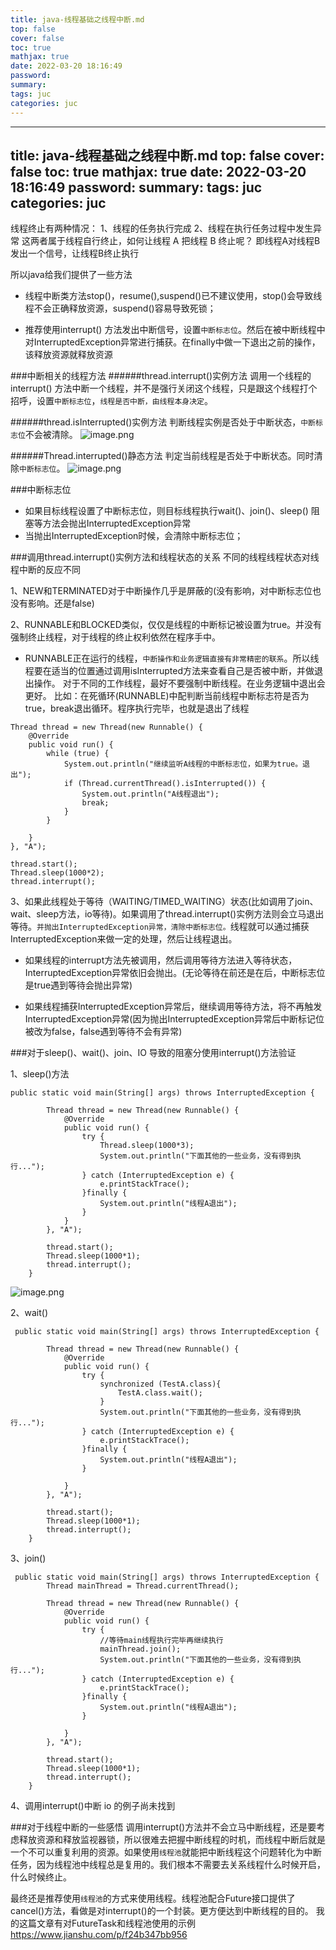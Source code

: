 ```yaml
---
title: java-线程基础之线程中断.md
top: false
cover: false
toc: true
mathjax: true
date: 2022-03-20 18:16:49
password:
summary:
tags: juc
categories: juc
---
```

---
title: java-线程基础之线程中断.md
top: false
cover: false
toc: true
mathjax: true
date: 2022-03-20 18:16:49
password:
summary:
tags: juc
categories: juc
---
线程终止有两种情况：
1、线程的任务执行完成
2、线程在执行任务过程中发生异常
这两者属于线程自行终止，如何让线程 A 把线程 B 终止呢？
即线程A对线程B发出一个信号，让线程B终止执行

所以java给我们提供了一些方法

- 线程中断类方法stop()，resume(),suspend()已不建议使用，stop()会导致线程不会正确释放资源，suspend()容易导致死锁；

- 推荐使用interrupt() 方法发出中断信号，设置`中断标志位`。然后在被中断线程中对InterruptedException异常进行捕获。在finally中做一下退出之前的操作，该释放资源就释放资源



###中断相关的线程方法
######thread.interrupt()实例方法
调用一个线程的interrupt() 方法中断一个线程，并不是强行关闭这个线程，只是跟这个线程打个招呼，设置`中断标志位`，`线程是否中断，由线程本身决定`。

######thread.isInterrupted()实例方法
判断线程实例是否处于中断状态，`中断标志位`不会被清除。
![image.png](https://upload-images.jianshu.io/upload_images/13965490-01c7af94dc428883.png?imageMogr2/auto-orient/strip%7CimageView2/2/w/1240)

######Thread.interrupted()静态方法
判定当前线程是否处于中断状态。同时清除`中断标志位`。
![image.png](https://upload-images.jianshu.io/upload_images/13965490-4ca8352e45d4e217.png?imageMogr2/auto-orient/strip%7CimageView2/2/w/1240)


###中断标志位
- 如果目标线程设置了中断标志位，则目标线程执行wait()、join()、sleep() 阻塞等方法会抛出InterruptedException异常
- 当抛出InterruptedException时候，会清除中断标志位；


###调用thread.interrupt()实例方法和线程状态的关系
不同的线程线程状态对线程中断的反应不同

1、NEW和TERMINATED对于中断操作几乎是屏蔽的(没有影响，对中断标志位也没有影响。还是false)

2、RUNNABLE和BLOCKED类似，仅仅是线程的中断标记被设置为true。并没有强制终止线程，对于线程的终止权利依然在程序手中。 

- RUNNABLE正在运行的线程，`中断操作和业务逻辑直接有非常精密的联系`。所以线程要在适当的位置通过调用isInterrupted方法来查看自己是否被中断，并做退出操作。 对于不同的工作线程，最好不要强制中断线程。在业务逻辑中退出会更好。
 比如：在死循环(RUNNABLE)中配判断当前线程中断标志符是否为true，break退出循环。程序执行完毕，也就是退出了线程
~~~
Thread thread = new Thread(new Runnable() {
    @Override
    public void run() {
        while (true) {
            System.out.println("继续监听A线程的中断标志位，如果为true。退出");
            if (Thread.currentThread().isInterrupted()) {
                System.out.println("A线程退出");
                break;
            }
        }

    }
}, "A");

thread.start();
Thread.sleep(1000*2);
thread.interrupt();
~~~


3、如果此线程处于等待（WAITING/TIMED_WAITING）状态(比如调用了join、wait、sleep方法，io等待)。如果调用了thread.interrupt()实例方法则会立马退出等待。`并抛出InterruptedException异常，清除中断标志位。`线程就可以通过捕获InterruptedException来做一定的处理，然后让线程退出。

- 如果线程的interrupt方法先被调用，然后调用等待方法进入等待状态，InterruptedException异常依旧会抛出。(无论等待在前还是在后，中断标志位是true遇到等待会抛出异常)

- 如果线程捕获InterruptedException异常后，继续调用等待方法，将不再触发InterruptedException异常(因为抛出InterruptedException异常后中断标记位被改为false，false遇到等待不会有异常)

###对于sleep()、wait()、join、IO 导致的阻塞分使用interrupt()方法验证

1、sleep()方法
~~~
public static void main(String[] args) throws InterruptedException {

        Thread thread = new Thread(new Runnable() {
            @Override
            public void run() {
                try {
                    Thread.sleep(1000*3);
                    System.out.println("下面其他的一些业务，没有得到执行...");
                } catch (InterruptedException e) {
                    e.printStackTrace();
                }finally {
                    System.out.println("线程A退出");
                }
            }
        }, "A");

        thread.start();
        Thread.sleep(1000*1);
        thread.interrupt();
    }
~~~
![image.png](https://upload-images.jianshu.io/upload_images/13965490-909b7a117445f5d0.png?imageMogr2/auto-orient/strip%7CimageView2/2/w/1240)

2、wait()
~~~
 public static void main(String[] args) throws InterruptedException {

        Thread thread = new Thread(new Runnable() {
            @Override
            public void run() {
                try {
                    synchronized (TestA.class){
                        TestA.class.wait();
                    }
                    System.out.println("下面其他的一些业务，没有得到执行...");
                } catch (InterruptedException e) {
                    e.printStackTrace();
                }finally {
                    System.out.println("线程A退出");
                }

            }
        }, "A");

        thread.start();
        Thread.sleep(1000*1);
        thread.interrupt();
    }

~~~

3、join()
~~~
 public static void main(String[] args) throws InterruptedException {
        Thread mainThread = Thread.currentThread();

        Thread thread = new Thread(new Runnable() {
            @Override
            public void run() {
                try {
                    //等待main线程执行完毕再继续执行
                    mainThread.join();
                    System.out.println("下面其他的一些业务，没有得到执行...");
                } catch (InterruptedException e) {
                    e.printStackTrace();
                }finally {
                    System.out.println("线程A退出");
                }

            }
        }, "A");

        thread.start();
        Thread.sleep(1000*1);
        thread.interrupt();
    }
~~~

4、调用interrupt()中断 io 的例子尚未找到

###对于线程中断的一些感悟
调用interrupt()方法并不会立马中断线程，还是要考虑释放资源和释放监视器锁，所以很难去把握中断线程的时机，而线程中断后就是一个不可以重复利用的资源。如果使用`线程池`就能把中断线程这个问题转化为中断任务，因为线程池中线程总是复用的。我们根本不需要去关系线程什么时候开启，什么时候终止。

最终还是推荐使用`线程池`的方式来使用线程。线程池配合Future接口提供了cancel()方法，看做是对interrupt()的一个封装。更方便达到中断线程的目的。
我的这篇文章有对FutureTask和线程池使用的示例
https://www.jianshu.com/p/f24b347bb956
